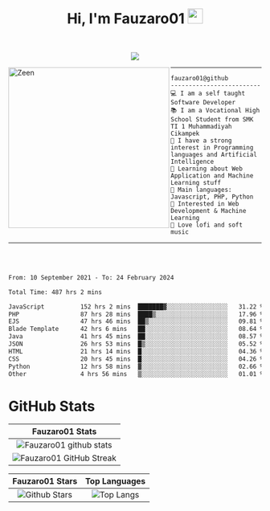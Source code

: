<h1 align="center">
Hi, I'm Fauzaro01
  <img src="https://media.giphy.com/media/hvRJCLFzcasrR4ia7z/giphy.gif" width="30"></h1>
<br/>

<p align="center">
  <a href="https://github.com/DenverCoder1/readme-typing-svg">
    <img src="https://readme-typing-svg.herokuapp.com?lines=Chill%20and%20Coding;Full+Stack+Web+Developer;Student;Software%20Develover;Always%20learning%20new%20things&center=true&width=380&height=45"></a>
</p>

<img align="left" src="https://media.tenor.com/LNrMsLTFICEAAAAi/elysia.gif" alt="Zeen" width="320" height="320" />
<hr>

```
fauzaro01@github
-------------------------
💻 I am a self taught Software Developer
📚 I am a Vocational High School Student from SMK TI 1 Muhammadiyah Cikampek
📝 I have a strong interest in Programming languages and Artificial Intelligence
🌱 Learning about Web Application and Machine Learning stuff
🌟 Main languages: Javascript, PHP, Python
🚩 Interested in Web Development & Machine Learning
🎵 Love lofi and soft music 
```

<hr>
<br>
<br>
<div align="left">
<!--START_SECTION:waka-->

```txt
From: 10 September 2021 - To: 24 February 2024

Total Time: 487 hrs 2 mins

JavaScript          152 hrs 2 mins  ███████▓░░░░░░░░░░░░░░░░░   31.22 %
PHP                 87 hrs 28 mins  ████▒░░░░░░░░░░░░░░░░░░░░   17.96 %
EJS                 47 hrs 46 mins  ██▒░░░░░░░░░░░░░░░░░░░░░░   09.81 %
Blade Template      42 hrs 6 mins   ██░░░░░░░░░░░░░░░░░░░░░░░   08.64 %
Java                41 hrs 45 mins  ██░░░░░░░░░░░░░░░░░░░░░░░   08.57 %
JSON                26 hrs 53 mins  █▒░░░░░░░░░░░░░░░░░░░░░░░   05.52 %
HTML                21 hrs 14 mins  █░░░░░░░░░░░░░░░░░░░░░░░░   04.36 %
CSS                 20 hrs 45 mins  █░░░░░░░░░░░░░░░░░░░░░░░░   04.26 %
Python              12 hrs 58 mins  ▓░░░░░░░░░░░░░░░░░░░░░░░░   02.66 %
Other               4 hrs 56 mins   ▒░░░░░░░░░░░░░░░░░░░░░░░░   01.01 %
```

<!--END_SECTION:waka-->
</div>

# GitHub Stats

|                                                            Fauzaro01 Stats                                                            |
| :--------------------------------------------------------------------------------------------------------------------------------------------: |
|        ![Fauzaro01 github stats](https://github-readme-stats.vercel.app/api?username=Fauzaro01&show_icons=true&theme=algolia)        |
|              ![Fauzaro01 GitHub Streak](https://github-readme-streak-stats.herokuapp.com/?user=Fauzaro01&theme=algolia)              |

|                                                                                              Fauzaro01 Stars                                                                                              |                                                           Top Languages                                                           |
| :----------------------------------------------------------------------------------------------------------------------------------------------------------------------------------------------------------------: | :-------------------------------------------------------------------------------------------------------------------------------: |
| ![Github Stars](https://github-readme-stats.vercel.app/api?username=Fauzaro01&show_icons=true&locale=en&count_private=true&hide_rank=true&custom_title=My%20GitHub%20Stats&disable_animations=true&theme=algolia) | ![Top Langs](https://github-readme-stats.vercel.app/api/top-langs/?username=Fauzaro01&langs_count=8&theme=algolia&layout=compact) |

